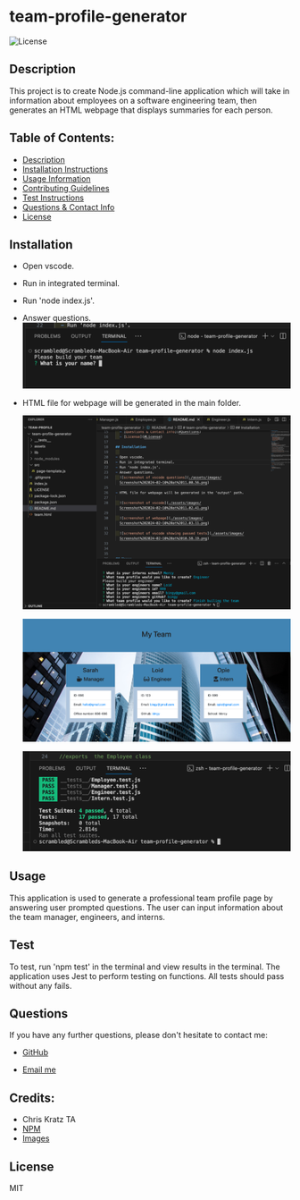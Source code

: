 # team-profile-generator

  ![License](https://img.shields.io/badge/License-MIT-blue.svg)

## Description 
  
This project is to create Node.js command-line application which will take in information about employees on a software engineering team, then generates an HTML webpage that displays summaries for each person.

## Table of Contents: 
  - [Description](#Description)
  - [Installation Instructions](#Installation)
  - [Usage Information](#Usage) 
  - [Contributing Guidelines](#Contributing)
  - [Test Instructions](#Test) 
  - [Questions & Contact Info](#Questions)
  - [License](#License)

## Installation
  
- Open vscode. 
- Run in integrated terminal. 
- Run 'node index.js'.
- Answer questions.
  ![screenshot of vscode questions](./assets/images/Screenshot%202024-02-10%20at%2011.00.56.png)

- HTML file for webpage will be generated in the main folder.

  ![screenshot of vscode](./assets/images/Screenshot%202024-02-10%20at%2012.10.46.png)

  ![screenshot of webpage](./assets/images/Screenshot%202024-02-10%20at%2012.03.11.png)

  ![screenshot of vscode showing passed tests](./assets/images/Screenshot%202024-02-10%20at%2010.58.19.png)



## Usage
  
This application is used to generate a professional team profile page by answering user prompted questions. The user can input information about the team manager, engineers, and interns. 


## Test
  
To test, run 'npm test' in the terminal and view results in the terminal. The application uses Jest to perform testing on functions. All tests should pass without any fails.

## Questions 

If you have any further questions, please don't hesitate to contact me:
  
- [GitHub](https://www.github.com/segleston)
  
- [Email me](mailto:sarah.c.egleston@gmail.com)

## Credits:

- Chris Kratz TA
- [NPM](https://www.npmjs.com/)
- [Images](https://www.pexels.com/)


## License
  
MIT